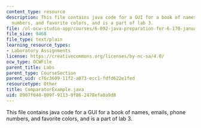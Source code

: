 ```yaml
---
content_type: resource
description: This file contains java code for a GUI for a book of names, emails, phone
  numbers, and favorite colors, and is a part of lab 3.
file: /ol-ocw-studio-app/courses/6-092-java-preparation-for-6-170-january-iap-2006/0907f040009f91130f862478efa0a9d8_ComparatorExample.java
file_size: 9468
file_type: text/plain
learning_resource_types:
- Laboratory Assignments
license: https://creativecommons.org/licenses/by-nc-sa/4.0/
ocw_type: OCWFile
parent_title: Labs
parent_type: CourseSection
parent_uid: c76c3609-11f2-a073-ecc1-fdfd622e1fed
resourcetype: Other
title: ComparatorExample.java
uid: 0907f040-009f-9113-0f86-2478efa0a9d8
---
```

This file contains java code for a GUI for a book of names, emails, phone numbers, and favorite colors, and is a part of lab 3.